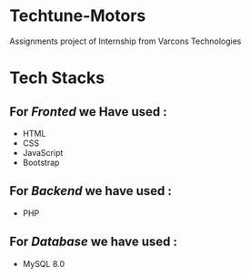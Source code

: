 # Techtune-Motors
Assignments project of Internship from Varcons Technologies

# Tech Stacks

## For *Fronted* we Have used :
* HTML
* CSS
* JavaScript
* Bootstrap

## For *Backend* we have used :
* PHP

## For *Database* we have used :
* MySQL 8.0
